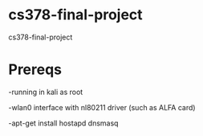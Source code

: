 # cs378-final-project
cs378-final-project

# Prereqs

-running in kali as root

-wlan0 interface with nl80211 driver (such as ALFA card)

-apt-get install hostapd dnsmasq

